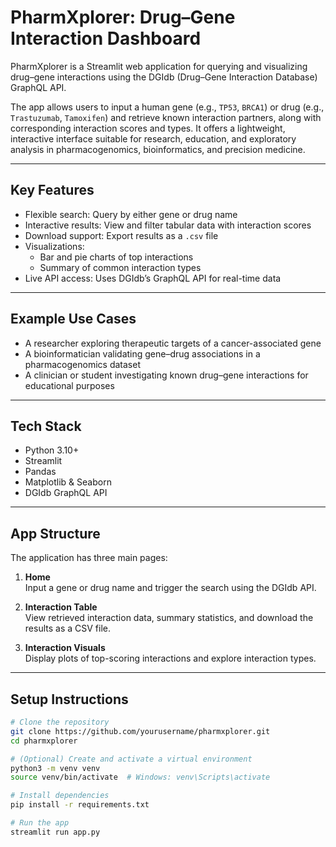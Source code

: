# PharmXplorer: Drug–Gene Interaction Dashboard

PharmXplorer is a Streamlit web application for querying and visualizing drug–gene interactions using the DGIdb (Drug–Gene Interaction Database) GraphQL API.

The app allows users to input a human gene (e.g., `TP53`, `BRCA1`) or drug (e.g., `Trastuzumab`, `Tamoxifen`) and retrieve known interaction partners, along with corresponding interaction scores and types. It offers a lightweight, interactive interface suitable for research, education, and exploratory analysis in pharmacogenomics, bioinformatics, and precision medicine.

---

## Key Features

- Flexible search: Query by either gene or drug name  
- Interactive results: View and filter tabular data with interaction scores  
- Download support: Export results as a `.csv` file  
- Visualizations:  
  - Bar and pie charts of top interactions  
  - Summary of common interaction types  
- Live API access: Uses DGIdb’s GraphQL API for real-time data  

---

## Example Use Cases

- A researcher exploring therapeutic targets of a cancer-associated gene  
- A bioinformatician validating gene–drug associations in a pharmacogenomics dataset  
- A clinician or student investigating known drug–gene interactions for educational purposes  

---

## Tech Stack

- Python 3.10+  
- Streamlit  
- Pandas  
- Matplotlib & Seaborn  
- DGIdb GraphQL API  

---

## App Structure

The application has three main pages:

1. **Home**  
   Input a gene or drug name and trigger the search using the DGIdb API.

2. **Interaction Table**  
   View retrieved interaction data, summary statistics, and download the results as a CSV file.

3. **Interaction Visuals**  
   Display plots of top-scoring interactions and explore interaction types.

---

## Setup Instructions

```bash
# Clone the repository
git clone https://github.com/yourusername/pharmxplorer.git
cd pharmxplorer

# (Optional) Create and activate a virtual environment
python3 -m venv venv
source venv/bin/activate  # Windows: venv\Scripts\activate

# Install dependencies
pip install -r requirements.txt

# Run the app
streamlit run app.py

